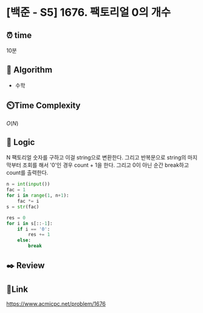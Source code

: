 # [백준 - S5] 1676. 팩토리얼 0의 개수

## ⏰ **time**

10분

## :pushpin: **Algorithm**

- 수학

## ⏲️**Time Complexity**

$O(N)$

## :round_pushpin: **Logic**
N 팩토리얼 숫자를 구하고 이걸 string으로 변환한다.
그리고 반복문으로 string의 마지막부터 조회를 해서 '0'인 경우 count + 1을 한다.
그리고 0이 아닌 순간 break하고 count를 출력한다.
```python
n = int(input())
fac = 1
for i in range(1, n+1):
    fac *= i
s = str(fac)

res = 0
for i in s[::-1]:
    if i == '0':
        res += 1
    else:
        break
```


## :black_nib: **Review**  


## 📡**Link**
https://www.acmicpc.net/problem/1676
